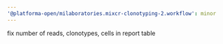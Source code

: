 ```yaml
---
'@platforma-open/milaboratories.mixcr-clonotyping-2.workflow': minor
---
```


fix number of reads, clonotypes, cells in report table
